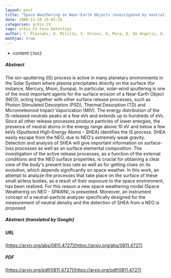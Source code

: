```yaml
---
layout: post
title: "Space Weathering on Near-Earth Objects investigated by neutral-particle detection"
date: 2008-11-28 15:05:25
categories: arXiv_CV
tags: arXiv_CV Face Detection
author: C. Plainaki, A. Milillo, S. Orsini, A. Mura, E. De Angelis, A. M. Di Lellis, E. Dotto, S. Livi, V. Mangano, S. Massetti, M. E. Palumbo
mathjax: true
---
```


* content
{:toc}

##### Abstract
The ion-sputtering (IS) process is active in many planetary environments in the Solar System where plasma precipitates directly on the surface (for instance, Mercury, Moon, Europa). In particular, solar-wind sputtering is one of the most important agents for the surface erosion of a Near-Earth Object (NEO), acting together with other surface release processes, such as Photon Stimulated Desorption (PSD), Thermal Desorption (TD) and Micrometeoroid Impact Vaporization (MIV). The energy distribution of the IS-released neutrals peaks at a few eVs and extends up to hundreds of eVs. Since all other release processes produce particles of lower energies, the presence of neutral atoms in the energy range above 10 eV and below a few keVs (Sputtered High-Energy Atoms - SHEA) identifies the IS process. SHEA easily escape from the NEO, due to NEO's extremely weak gravity. Detection and analysis of SHEA will give important information on surface-loss processes as well as on surface elemental composition. The investigation of the active release processes, as a function of the external conditions and the NEO surface properties, is crucial for obtaining a clear view of the body's present loss rate as well as for getting clues on its evolution, which depends significantly on space weather. In this work, an attempt to analyze the processes that take place on the surface of these small airless bodies, as a result of their exposure to the space environment, has been realized. For this reason a new space weathering model (Space Weathering on NEO - SPAWN), is presented. Moreover, an instrument concept of a neutral-particle analyzer specifically designed for the measurement of neutral density and the detection of SHEA from a NEO is proposed

##### Abstract (translated by Google)


##### URL
[https://arxiv.org/abs/0811.4727](https://arxiv.org/abs/0811.4727)

##### PDF
[https://arxiv.org/pdf/0811.4727](https://arxiv.org/pdf/0811.4727)

